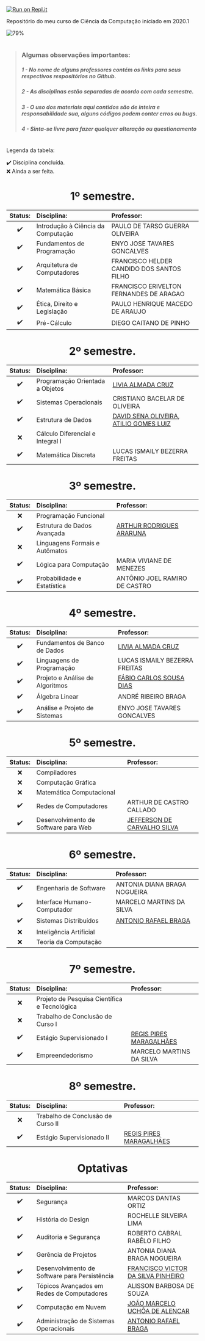 
[![Run on Repl.it](https://repl.it/badge/github/gabriel-bri/ccufcqx)](https://repl.it/github/gabriel-bri/ccufcqx)

Repositório do meu curso de Ciência da Computação iniciado em 2020.1

![79%](https://progress-bar.xyz/79/?title=Progresso+no+curso:)

#
> ### Algumas observações importantes:
>##### 1 - No nome de alguns professores contém os links para seus respectivos respositórios no Github.
>##### 2 - As disciplinas estão separadas de acordo com cada semestre.
>##### 3 - O uso dos materiais aqui contidos são de inteira e responsabilidade sua, alguns códigos podem conter erros ou bugs.
>##### 4 - Sinta-se livre para fazer qualquer alteração ou questionamento
#

Legenda da tabela:

:heavy_check_mark: Disciplina concluída.<br>
:x: Ainda a ser feita.

<h1  align="center">1º semestre.</h1>

<div align="center">

Status:| Disciplina: | Professor:
:---:|:---|:---
:heavy_check_mark: | Introdução à Ciência da Computação | PAULO DE TARSO GUERRA OLIVEIRA 
:heavy_check_mark: | Fundamentos de Programação | ENYO JOSE TAVARES GONCALVES
:heavy_check_mark: | Arquitetura de Computadores| FRANCISCO HELDER CANDIDO DOS SANTOS FILHO
:heavy_check_mark: | Matemática Básica | FRANCISCO ERIVELTON FERNANDES DE ARAGAO
:heavy_check_mark: | Ética, Direito e Legislação | PAULO HENRIQUE MACEDO DE ARAUJO
:heavy_check_mark: | Pré-Cálculo | DIEGO CAITANO DE PINHO

</div>

<h1  align="center">2º semestre.</h1>

<div align="center">

Status:| Disciplina: | Professor:
:---:|:---|:---
:heavy_check_mark: | Programação Orientada a Objetos | <a href="https://github.com/liviaalmada" target="_blank">LIVIA ALMADA CRUZ</a> 
:heavy_check_mark: | Sistemas Operacionais | CRISTIANO BACELAR DE OLIVEIRA 
:heavy_check_mark: | Estrutura de Dados| <a href="https://github.com/senapk" target="_blank">DAVID SENA OLIVEIRA</a>, <a href="https://github.com/Atilio-Luiz" target="_blank">ATILIO GOMES LUIZ</a>
:x: | Cálculo Diferencial e Integral I |
:heavy_check_mark: | Matemática Discreta | LUCAS ISMAILY BEZERRA FREITAS

</div>

<h1  align="center">3º semestre.</h1>

<div align="center">

Status:| Disciplina: | Professor:
:---:|:---|:---
:x: | Programação Funcional |
:heavy_check_mark: | Estrutura de Dados Avançada | <a href="https://github.com/araruna" target="_blank">ARTHUR RODRIGUES ARARUNA</a>
:x: | Linguagens Formais e Autômatos |
:heavy_check_mark: | Lógica para Computação | MARIA VIVIANE DE MENEZES
:heavy_check_mark: | Probabilidade e Estatística | ANTÔNIO JOEL RAMIRO DE CASTRO

</div>

<h1  align="center">4º semestre.</h1>

<div align="center">

Status:| Disciplina: | Professor:
:---:|:---|:---
:heavy_check_mark: | Fundamentos de Banco de Dados | <a href="https://github.com/liviaalmada" target="_blank">LIVIA ALMADA CRUZ</a>
:heavy_check_mark: | Linguagens de Programação | LUCAS ISMAILY BEZERRA FREITAS
:heavy_check_mark: | Projeto e Análise de Algoritmos | <a href="https://github.com/fabiocsd" target="_blank">FÁBIO CARLOS SOUSA DIAS</a>
:heavy_check_mark: | Álgebra Linear | ANDRÉ RIBEIRO BRAGA
:heavy_check_mark: | Análise e Projeto de Sistemas|ENYO JOSE TAVARES GONCALVES

</div>

<h1  align="center">5º semestre.</h1>

<div align="center">

Status:| Disciplina: | Professor:
:---:|:---|:---
:x: | Compiladores |
:x: | Computação Gráfica |
:x: | Matemática Computacional |
:heavy_check_mark: | Redes de Computadores| ARTHUR DE CASTRO CALLADO
:heavy_check_mark: | Desenvolvimento de Software para Web|<a href="" targe="_blank">JEFFERSON DE CARVALHO SILVA</a>

</div>

<h1  align="center">6º semestre.</h1>

<div align="center">

Status:| Disciplina: | Professor:
:---:|:---|:---
:heavy_check_mark: | Engenharia de Software | ANTONIA DIANA BRAGA NOGUEIRA
:heavy_check_mark: | Interface Humano-Computador | MARCELO MARTINS DA SILVA
:heavy_check_mark: | Sistemas Distribuídos | <a href="https://github.com/antoniorafaelbraga" targe="_blank">ANTONIO RAFAEL BRAGA</a>
:x: | Inteligência Artificial 
:x: | Teoria da Computação |

</div>

<h1  align="center">7º semestre.</h1>
<div align="center">

Status:| Disciplina: | Professor:
:---:|:---|:---
:x: | Projeto de Pesquisa Científica e Tecnológica | 
:x: | Trabalho de Conclusão de Curso I |
:heavy_check_mark: | Estágio Supervisionado I | <a href="https://github.com/regispires" targe="_blank">REGIS PIRES MARAGALHÃES</a>
:heavy_check_mark: | Empreendedorismo | MARCELO MARTINS DA SILVA


</div>

<h1  align="center">8º semestre.</h1>
<div align="center">

Status:| Disciplina: | Professor:
:---:|:---|:---
:x: | Trabalho de Conclusão de Curso II | 
:heavy_check_mark: | Estágio Supervisionado II | <a href="https://github.com/regispires" targe="_blank">REGIS PIRES MARAGALHÃES</a>
</div>

<h1  align="center">Optativas</h1>
<div align="center">

Status:| Disciplina: | Professor:
:---:|:---|:---
:heavy_check_mark: | Segurança | MARCOS DANTAS ORTIZ
:heavy_check_mark: | História do Design | ROCHELLE SILVEIRA LIMA
:heavy_check_mark: | Auditoria e Segurança | ROBERTO CABRAL RABÊLO FILHO
:heavy_check_mark: | Gerência de Projetos | ANTONIA DIANA BRAGA NOGUEIRA
:heavy_check_mark: | Desenvolvimento de Software para Persistência | <a href="https://github.com/pinheirovictor" targe="_blank">FRANCISCO VICTOR DA SILVA PINHEIRO</a>
:heavy_check_mark: | Tópicos Avançados em Redes de Computadores | ALISSON BARBOSA DE SOUZA
:heavy_check_mark: | Computação em Nuvem | <a href="https://github.com/joaomarceloalencar" targe="_blank">JOÃO MARCELO UCHÔA DE ALENCAR</a>
:heavy_check_mark: | Administração de Sistemas Operacionais | <a href="https://github.com/antoniorafaelbraga" targe="_blank">ANTONIO RAFAEL BRAGA</a>
</div>